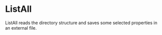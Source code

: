 # ListAll
ListAll reads the directory structure and saves some selected properties in an external file.
